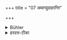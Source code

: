+++
title = "07 अथाप्युदाहरन्ति"

+++

<details><summary>Bühler</summary>

7. Now they quote also (in regard to this matter the following verse):
</details>

<details><summary>हरदत्त-टीका</summary>

## सूत्रम्
अथाप्युदाहरन्ति ॥७॥  
### टिप्पनी
सम्बन्धिनो न भोज्या इत्यस्मिन्नर्थे धर्मज्ञा वचनमुदाहरन्ति ॥ ७ ॥
</details>

